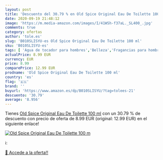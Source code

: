 ```yaml
---
layout: post
title: 'Descuento del 30.79 % en Old Spice Original Eau De Toilette 100 m'
date: 2020-09-19 21:48:12
image: 'https://m.media-amazon.com/images/I/41WSh-f37aL._SL400_.jpg'
comments: true
category: ofertas
author: 'tole.es'
slug: 'B010SLISYU-es Old Spice Original Eau De Toilette 100 ml'
sku: 'B010SLISYU-es'
tags: [ 'Agua de tocador para hombres','Belleza','Fragancias para hombres','Perfumes y fragancias','Productos para el cuidado de la piel','Sets y juegos para el cuidado de la piel','de','eau','toilette', ]
actualPrice: 8.99 EUR
currency: EUR
price: 8.99
comparePrice: 12.99 EUR
prodname: 'Old Spice Original Eau De Toilette 100 ml'
country: 'es'
flag: '🇪🇸'
brand: ''
buyurl: 'https://www.amazon.es/dp/B010SLISYU/?tag=tolees-21'
descuento: '30.79'
average: '8.956'
---
```


Tienes [Old Spice Original Eau De Toilette 100 ml](https://www.amazon.es/dp/B010SLISYU/?tag=tolees-21) con un 30.79 % de descuento con precio de oferta de 8.99 EUR (original: 12.99 EUR) en el siguiente enlace!

[![Old Spice Original Eau De Toilette 100 m](https://m.media-amazon.com/images/I/41WSh-f37aL._SL400_.jpg)](https://www.amazon.es/dp/B010SLISYU/?tag=tolees-21)

ℹ️:


[🛒 Accede a la oferta!!](https://www.amazon.es/dp/B010SLISYU/?tag=tolees-21)
